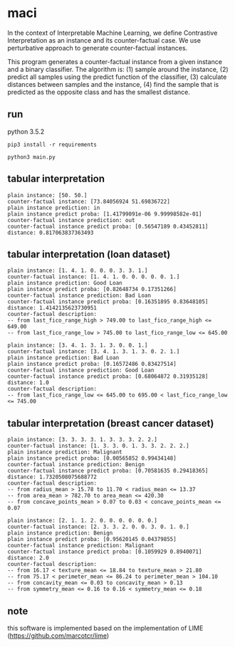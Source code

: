 # maci

In the context of Interpretable Machine Learning, we define Contrastive Interpretation as an instance and its counter-factual case. We use perturbative approach to generate counter-factual instances.

This program generates a counter-factual instance from a given instance and a binary classifier. The algorithm is: (1) sample around the instance, (2) predict all samples using the predict function of the classifier, (3) calculate distances between samples and the instance, (4) find the sample that is predicted as the opposite class and has the smallest distance.

## run

python 3.5.2

```pip3 install -r requirements```

```python3 main.py```

## tabular interpretation

```
plain instance: [50. 50.]
counter-factual instance: [73.84056924 51.69836722]
plain instance prediction: in
plain instance predict proba: [1.41799091e-06 9.99998582e-01]
counter-factual instance prediction: out
counter-factual instance predict proba: [0.56547189 0.43452811]
distance: 0.817063837363493
```

## tabular interpretation (loan dataset)

```
plain instance: [1. 4. 1. 0. 0. 0. 3. 3. 1.]
counter-factual instance: [1. 4. 1. 0. 0. 0. 0. 0. 1.]
plain instance prediction: Good Loan
plain instance predict proba: [0.82648734 0.17351266]
counter-factual instance prediction: Bad Loan
counter-factual instance predict proba: [0.16351895 0.83648105]
distance: 1.4142135623730951
counter-factual description:
-- from last_fico_range_high > 749.00 to last_fico_range_high <= 649.00
-- from last_fico_range_low > 745.00 to last_fico_range_low <= 645.00
```

```
plain instance: [3. 4. 1. 3. 1. 3. 0. 0. 1.]
counter-factual instance: [3. 4. 1. 3. 1. 3. 0. 2. 1.]
plain instance prediction: Bad Loan
plain instance predict proba: [0.16572486 0.83427514]
counter-factual instance prediction: Good Loan
counter-factual instance predict proba: [0.68064872 0.31935128]
distance: 1.0
counter-factual description:
-- from last_fico_range_low <= 645.00 to 695.00 < last_fico_range_low <= 745.00
```

## tabular interpretation (breast cancer dataset)

```
plain instance: [3. 3. 3. 3. 1. 3. 3. 3. 2. 2.]
counter-factual instance: [1. 3. 3. 0. 1. 3. 3. 2. 2. 2.]
plain instance prediction: Malignant
plain instance predict proba: [0.00565852 0.99434148]
counter-factual instance prediction: Benign
counter-factual instance predict proba: [0.70581635 0.29418365]
distance: 1.7320508075688772
counter-factual description:
-- from radius_mean > 15.78 to 11.70 < radius_mean <= 13.37
-- from area_mean > 782.70 to area_mean <= 420.30
-- from concave_points_mean > 0.07 to 0.03 < concave_points_mean <= 0.07
```

```
plain instance: [2. 1. 1. 2. 0. 0. 0. 0. 0. 0.]
counter-factual instance: [2. 3. 3. 2. 0. 0. 3. 0. 1. 0.]
plain instance prediction: Benign
plain instance predict proba: [0.95620145 0.04379855]
counter-factual instance prediction: Malignant
counter-factual instance predict proba: [0.1059929 0.8940071]
distance: 2.0
counter-factual description:
-- from 16.17 < texture_mean <= 18.84 to texture_mean > 21.80
-- from 75.17 < perimeter_mean <= 86.24 to perimeter_mean > 104.10
-- from concavity_mean <= 0.03 to concavity_mean > 0.13
-- from symmetry_mean <= 0.16 to 0.16 < symmetry_mean <= 0.18
```

## note
this software is implemented based on the implementation of LIME (https://github.com/marcotcr/lime)
